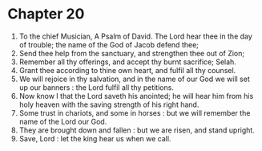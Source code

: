 # Chapter 20

1. To the chief Musician, A Psalm of David. The Lord hear thee in the day of trouble; the name of the God of Jacob defend thee;
2. Send thee help from the sanctuary, and strengthen thee out of Zion;
3. Remember all thy offerings, and accept thy burnt sacrifice; Selah.
4. Grant thee according to thine own heart, and fulfil all thy counsel.
5. We will rejoice in thy salvation, and in the name of our God we will set up our banners : the Lord fulfil all thy petitions.
6. Now know I that the Lord saveth his anointed; he will hear him from his holy heaven with the saving strength of his right hand.
7. Some trust in chariots, and some in horses : but we will remember the name of the Lord our God.
8. They are brought down and fallen : but we are risen, and stand upright.
9. Save, Lord : let the king hear us when we call.

